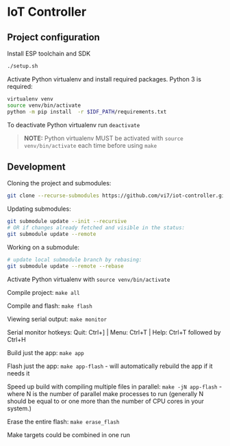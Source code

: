 IoT Controller
==============

Project configuration
---------------------

Install ESP toolchain and SDK
```bash
./setup.sh
```

Activate Python virtualenv and install required packages. Python 3 is required:
```bash
virtualenv venv
source venv/bin/activate
python -m pip install  -r $IDF_PATH/requirements.txt
```

To deactivate Python virtualenv run `deactivate`

> **NOTE:** Python virtualenv MUST be activated with `source venv/bin/activate` each time before using `make`


Development
-----------

Cloning the project and submodules:
```bash
git clone --recurse-submodules https://github.com/vi7/iot-controller.git
```

Updating submodules:
```bash
git submodule update --init --recursive
# OR if changes already fetched and visible in the status:
git submodule update --remote
```

Working on a submodule:
```bash
# update local submodule branch by rebasing:
git submodule update --remote --rebase
```

Activate Python virtualenv with `source venv/bin/activate`

Compile project: `make all`

Compile and flash: `make flash`

Viewing serial output: `make monitor`

Serial monitor hotkeys: Quit: Ctrl+] | Menu: Ctrl+T | Help: Ctrl+T followed by Ctrl+H

Build just the app: `make app`

Flash just the app: `make app-flash` - will automatically rebuild the app if it needs it

Speed up build with compiling multiple files in parallel: `make -jN app-flash` - where N is the number of parallel make processes to run (generally N should be equal to or one more than the number of CPU cores in your system.)

Erase the entire flash: `make erase_flash`

Make targets could be combined in one run
